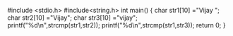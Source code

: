#include <stdio.h>
#include<string.h>
int main()
{
   char str1[10] ="Vijay ";
   char str2[10] ="Vijay";
   char str3[10] ="vijay";
   printf("%d\n",strcmp(str1,str2));
   printf("%d\n",strcmp(str1,str3));
    return 0;
}
